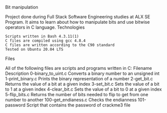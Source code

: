 Bit manipulation

Project done during Full Stack Software Engineering studies at ALX SE Program. It aims to learn about how to manipulate bits and use bitwise operators in C language.
Technologies

    Scripts written in Bash 4.3.11(1)
    C files are compiled using gcc 4.8.4
    C files are written according to the C90 standard
    Tested on Ubuntu 20.04 LTS

Files

All of the following files are scripts and programs written in C:
Filename 	Description
0-binary_to_uint.c 	Converts a binary number to an unsigned int
1-print_binary.c 	Prints the binary representation of a number
2-get_bit.c 	Returns the value of a bit at a given index
3-set_bit.c 	Sets the value of a bit to 1 at a given index
4-clear_bit.c 	Sets the value of a bit to 0 at a given index
5-flip_bits.c 	Returns the number of bits needed to flip to get from one number to another
100-get_endianess.c 	Checks the endianness
101-password 	Script that contains the password of crackme3 file

